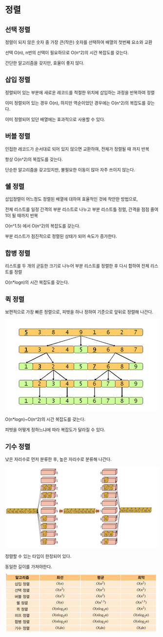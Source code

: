 # 정렬

## 선택 정렬

정렬이 되지 않은 숫자 중 가장 큰(작은) 숫자를 선택하여 배열의 첫번째 요소와 교환

선택 O(n), n번의 선택이 필요하므로 O(n^2)의 시간 복잡도를 갖는다.

간단한 알고리즘을 갖지만, 효율이 좋지 않다.



## 삽입 정렬

정렬되어 있는 부분에 새로운 레코드를 적절한 위치에 삽입하는 과정을 반복하여 정렬

이미 정렬되어 있는 경우 O(n), 하지만 역순이었던 경우에는 O(n^2)의 복잡도를 갖는다.

이미 정렬되어 있던 배열에는 효과적으로 사용할 수 있다.



## 버블 정렬

인접한 레코드가 순서대로 되어 있지 않으면 교환하여, 전체가 정렬될 때 까지 반복

항상 O(n^2)의 복잡도를 갖는다.

단순한 알고리즘을 갖고있지만, 불필요한 이동이 많아 자주 쓰이지 않는다.



## 쉘 정렬

삽입정렬이 어느정도 정렬된 배열에 대하여 효율적인 것에 착안한 방법으로,

전체 리스트를 일정 간격의 부분 리스트로 나누고 부분 리스트틀 정렬, 간격을 점점 줄여 1이 될 때까지 반복

O(n^1.5) 에서 O(n^2)의 복잡도를 갖는다.

부분 리스트가 점진적으로 정렬된 상태가 되어 속도가 증가한다.



## 합병 정렬

리스트를 두 개의 균등한 크기로 나누어 부분 리스트를 정렬한 후 다시 합하여 전체 리스트를 정렬

O(n*logn)의 시간 복잡도를 갖는다.



## 퀵 정렬

보편적으로 가장 빠른 정렬으로, 피벗을 하나 정하여 기준으로 앞뒤로 정렬해 나간다.

![image-20230227171238514](정렬.assets/image-20230227171238514.png)

O(n*logn)~O(n^2)의 시간 복잡도를 갖는다.

피벗을 어떻게 정하느냐에 따라 복잡도가 달라질 수 있다.



## 기수 정렬

낮은 자리수로 먼저 분류한 후, 높은 자리수로 분류해 나간다.

![image-20230227171749506](정렬.assets/image-20230227171749506.png)

정렬할 수 있는 타입이 한정되어 있다.

동일한 길이를 가져야한다.

![image-20230227171809736](정렬.assets/image-20230227171809736.png)